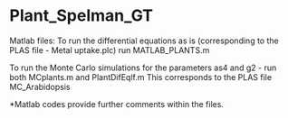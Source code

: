 # Plant_Spelman_GT

Matlab files: 
To run the differential equations as is (corresponding to the PLAS file - Metal uptake.plc) run MATLAB_PLANTS.m

To run the Monte Carlo simulations for the parameters as4 and g2 - run both MCplants.m and PlantDifEqlf.m
This corresponds to the PLAS file MC_Arabidopsis

*Matlab codes provide further comments within the files. 
